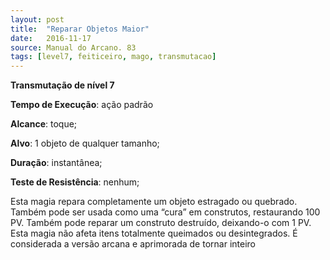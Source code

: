 ```yaml
---
layout: post
title:  "Reparar Objetos Maior"
date:   2016-11-17
source: Manual do Arcano. 83
tags: [level7, feiticeiro, mago, transmutacao]
---
```


**Transmutação de nível 7**

**Tempo de Execução**: ação padrão

**Alcance**: toque;

**Alvo**: 1 objeto de qualquer tamanho;

**Duração**: instantânea;

**Teste de Resistência**: nenhum;

Esta magia repara completamente um objeto estragado ou quebrado. Também pode ser usada como uma “cura” em 
construtos, restaurando 100 PV. Também pode reparar um construto destruído, deixando-o com 1 PV. 
Esta magia não afeta itens totalmente queimados ou desintegrados. É considerada a versão arcana e aprimorada de tornar inteiro
